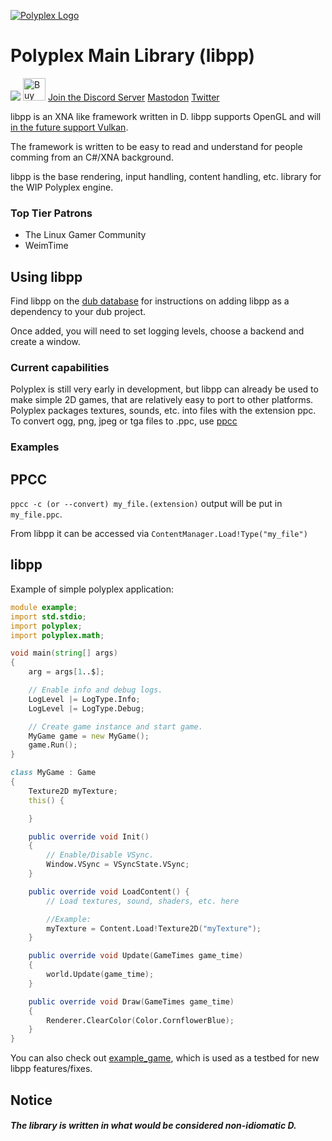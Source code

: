 [![Polyplex Logo][logo]](http://git.pplex.org/Polyplex/ppbranding)

# Polyplex Main Library (libpp)
<a href="https://www.patreon.com/bePatron?u=10156994" data-patreon-widget-type="become-patron-button"><img class="s5qsvfm-0 fIpNGV" src="https://c5.patreon.com/external/logo/become_a_patron_button.png"></a></img> <a href='https://ko-fi.com/O4O59UGN' target='_blank'><img height='36' style='border:0px;height:36px;' src='https://az743702.vo.msecnd.net/cdn/kofi2.png?v=0' border='0' alt='Buy Clipsey a Coffee at ko-fi.com' /></a> [Join the Discord Server](https://discord.gg/Dus5ArV) [Mastodon](https://mastodon.social/@Polyplex) [Twitter](https://twitter.com/polyplexengine)

libpp is an XNA like framework written in D. libpp supports OpenGL and will [in the future support Vulkan](https://git.pplex.org/Polyplex/plexrend).

The framework is written to be easy to read and understand for people comming from an C#/XNA background.

libpp is the base rendering, input handling, content handling, etc. library for the WIP Polyplex engine.

### Top Tier Patrons
* The Linux Gamer Community
* WeimTime

## Using libpp
Find libpp on the [dub database](https://code.dlang.org/packages/pp) for instructions on adding libpp as a dependency to your dub project.

Once added, you will need to set logging levels, choose a backend and create a window.

### Current capabilities
Polyplex is still very early in development, but libpp can already be used to make simple 2D games, that are relatively easy to port to other platforms.
Polyplex packages textures, sounds, etc. into files with the extension ppc. To convert ogg, png, jpeg or tga files to .ppc, use [ppcc](https://git.pplex.org/Polyplex/ppcc)


### Examples
## PPCC
`ppcc -c (or --convert) my_file.(extension)` output will be put in `my_file.ppc`.

From libpp it can be accessed via `ContentManager.Load!Type("my_file")`

## libpp
Example of simple polyplex application:
```d
module example;
import std.stdio;
import polyplex;
import polyplex.math;

void main(string[] args)
{
	arg = args[1..$];

	// Enable info and debug logs.
	LogLevel |= LogType.Info;
	LogLevel |= LogType.Debug;

	// Create game instance and start game.
	MyGame game = new MyGame();
	game.Run();
}

class MyGame : Game
{
	Texture2D myTexture;
	this() {

	}

	public override void Init()
	{
		// Enable/Disable VSync.
		Window.VSync = VSyncState.VSync;
	}

	public override void LoadContent() {
		// Load textures, sound, shaders, etc. here

		//Example:
		myTexture = Content.Load!Texture2D("myTexture");
	}	

	public override void Update(GameTimes game_time)
	{
		world.Update(game_time);
	}

	public override void Draw(GameTimes game_time)
	{
		Renderer.ClearColor(Color.CornflowerBlue);
	}
}

```

You can also check out [example_game](http://git.pplex.org/Polyplex/example_game), which is used as a testbed for new libpp features/fixes.

## Notice
##### The library is written in what would be considered non-idiomatic D.

[logo]: https://git.pplex.org/Polyplex/ppbranding/raw/commit/419d73673a9fde5a66554b19155b43dd13d04514/flat/libpp-pngs/libpp_transparent@256w.png
